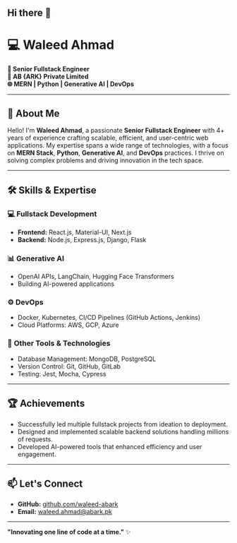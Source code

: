 ## Hi there 👋

# 💻 Waleed Ahmad  

**🌟 Senior Fullstack Engineer**  
**🏢 AB {ARK} Private Limited**  
**🌐 MERN | Python | Generative AI | DevOps**  

---

## 🚀 About Me  

Hello! I'm **Waleed Ahmad**, a passionate **Senior Fullstack Engineer** with 4+ years of experience crafting scalable, efficient, and user-centric web applications. My expertise spans a wide range of technologies, with a focus on **MERN Stack**, **Python**, **Generative AI**, and **DevOps** practices. I thrive on solving complex problems and driving innovation in the tech space.

---

## 🛠️ Skills & Expertise  

### 💻 **Fullstack Development**  
- **Frontend:** React.js, Material-UI, Next.js  
- **Backend:** Node.js, Express.js, Django, Flask  

### 📊 **Generative AI**  
- OpenAI APIs, LangChain, Hugging Face Transformers  
- Building AI-powered applications  

### ⚙️ **DevOps**  
- Docker, Kubernetes, CI/CD Pipelines (GitHub Actions, Jenkins)  
- Cloud Platforms: AWS, GCP, Azure  

### 🔧 **Other Tools & Technologies**  
- Database Management: MongoDB, PostgreSQL  
- Version Control: Git, GitHub, GitLab  
- Testing: Jest, Mocha, Cypress  

---

## 🏆 Achievements  
- Successfully led multiple fullstack projects from ideation to deployment.  
- Designed and implemented scalable backend solutions handling millions of requests.  
- Developed AI-powered tools that enhanced efficiency and user engagement.  

---

## 📫 Let's Connect  

- **GitHub:** [github.com/waleed-abark](#)  
- **Email:** [waleed.ahmad@abark.pk](#)  

---

**"Innovating one line of code at a time."** ✨
